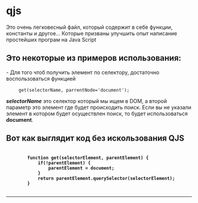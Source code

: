 # qjs
Это очень легковесный файл, который содержит в себе функции, константы и другое...
Которые призваны улучшить опыт написание простейших програм на Java Script

<h2>Это некоторые из примеров использования:</h2>
- Для того чтоб получить элемент по селектору, достаточно воспользоваться функцией

<pre>
    <code>get(selectorName, parrentNode='document');</code>
</pre>

<b><i>selectorName</i></b> это селектор который мы ищем в DOM, а второй параметр это элемент
где будет происходить поиск. Если вы не указали элемент в котором будет осуществлен поиск, то будет
использоваться <b>document</b>.


<h2>Вот как выглядит код без искользования <b>QJS<b></h2>
<pre>
    <code>
        function get(selectorElement, parentElement) {
            if(!parentElement) {
                parentElement = document;
            }
            return parentElement.querySelector(selectorElement);
        }
    </code>
</pre>
<hr>
